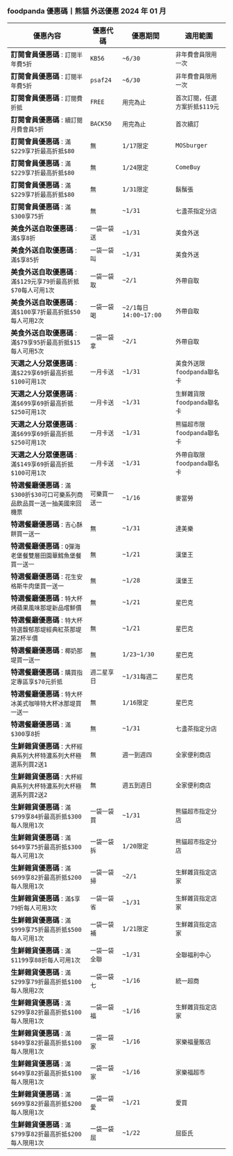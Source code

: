 
### foodpanda 優惠碼丨熊貓 外送優惠 2024 年 01 月
| 優惠內容 | 優惠代碼 | 優惠期間 | 適用範圍 |
| --- | --- | --- | --- |
|**訂閱會員優惠碼** : ```訂閱半年費5折```|```KB56```|```~6/30```|```非年費會員限用一次```|
|**訂閱會員優惠碼** : ```訂閱半年費5折```|```psaf24```|```~6/30```|```非年費會員限用一次```|
|**訂閱會員優惠碼** : ```訂閱費折抵```|```FREE```|```用完為止```|```首次訂閱，任選方案折抵$119元```|
|**訂閱會員優惠碼** : ```續訂閱月費會員5折```|```BACK50```|```用完為止```|```首次續訂```|
|**訂閱會員優惠碼** : ```滿$229享7折最高折抵$80```|```無```|```1/17限定```|```MOSburger```|
|**訂閱會員優惠碼** : ```滿$229享7折最高折抵$80```|```無```|```1/24限定```|```ComeBuy```|
|**訂閱會員優惠碼** : ```滿$229享7折最高折抵$80```|```無```|```1/31限定```|```鬍鬚張```|
|**訂閱會員優惠碼** : ```滿$300享75折```|```無```|```~1/31```|```七盞茶指定分店```|
|**美食外送自取優惠碼** : ```滿$享8折```|```一袋一袋送```|```~1/31```|```美食外送```|
|**美食外送自取優惠碼** : ```滿$享85折```|```一袋一袋叫```|```~1/31```|```美食外送```|
|**美食外送自取優惠碼** : ```滿$129元享79折最高折抵$70每人可用1次```|```一袋一袋取```|```~2/1```|```外帶自取```|
|**美食外送自取優惠碼** : ```滿$100享7折最高折抵$50每人可用2次```|```一袋一袋喝```|```~2/1每日14:00~17:00```|```外帶自取```|
|**美食外送自取優惠碼** : ```滿$79享95折最高折抵$15每人可用5次```|```一袋一袋拿```|```~2/1```|```外帶自取```|
|**天選之人分眾優惠碼** : ```滿$229享69折最高折抵$100可用1次```|```一月卡送```|```~1/31```|```美食外送限foodpanda聯名卡```|
|**天選之人分眾優惠碼** : ```滿$699享69折最高折抵$250可用1次```|```一月卡送```|```~1/31```|```生鮮雜貨限foodpanda聯名卡```|
|**天選之人分眾優惠碼** : ```滿$699享69折最高折抵$250可用1次```|```一月卡送```|```~1/31```|```熊貓超市限foodpanda聯名卡```|
|**天選之人分眾優惠碼** : ```滿$149享69折最高折抵$100可用1次```|```一月卡送```|```~1/31```|```外帶自取限foodpanda聯名卡```|
|**特選餐廳優惠碼** : ```滿$300折$30可口可樂系列商品飲品買一送一抽美國來回機票```|```可樂買一送一```|```~1/16```|```麥當勞```|
|**特選餐廳優惠碼** : ```吉心酥餅買一送一```|```無```|```~1/31```|```達美樂```|
|**特選餐廳優惠碼** : ```Q彈海老堡餐雙層田園華鱈魚堡餐買一送一```|```無```|```~1/21```|```漢堡王```|
|**特選餐廳優惠碼** : ```花生安格斯牛肉堡買一送一```|```無```|```~1/28```|```漢堡王```|
|**特選餐廳優惠碼** : ```特大杯烤蘋果風味那堤新品嚐鮮價```|```無```|```~1/21```|```星巴克```|
|**特選餐廳優惠碼** : ```特大杯特選馥郁那堤經典紅茶那堤第2杯半價```|```無```|```~1/21```|```星巴克```|
|**特選餐廳優惠碼** : ```椰奶那堤買一送一```|```無```|```1/23~1/30```|```星巴克```|
|**特選餐廳優惠碼** : ```購買指定專區享$70元折抵```|```週二星享日```|```~1/31每週二```|```星巴克```|
|**特選餐廳優惠碼** : ```特大杯冰美式咖啡特大杯冰那堤買一送一```|```無```|```1/16限定```|```星巴克```|
|**特選餐廳優惠碼** : ```滿$300享8折```|```無```|```~1/31```|```七盞茶指定分店```|
|**生鮮雜貨優惠碼** : ```大杯經典系列大杯特濃系列大杯極選系列買2送1```|```無```|```週一到週四```|```全家便利商店```|
|**生鮮雜貨優惠碼** : ```大杯經典系列大杯特濃系列大杯極選系列買2送2```|```無```|```週五到週日```|```全家便利商店```|
|**生鮮雜貨優惠碼** : ```滿$799享84折最高折抵$300每人限用1次```|```一袋一袋買```|```~1/31```|```熊貓超市指定分店```|
|**生鮮雜貨優惠碼** : ```滿$649享75折最高折抵$300每人可用1次```|```一袋一袋拆```|```1/20限定```|```熊貓超市指定分店```|
|**生鮮雜貨優惠碼** : ```滿$699享82折最高折抵$200每人限用1次```|```一袋一袋掃```|```~2/1```|```生鮮雜貨指定店家```|
|**生鮮雜貨優惠碼** : ```滿$享79折每人可用3次```|```一袋一袋省```|```~1/31```|```生鮮雜貨指定店家```|
|**生鮮雜貨優惠碼** : ```滿$999享75折最高折抵$500每人可用1次```|```一袋一袋補```|```1/21限定```|```生鮮雜貨指定店家```|
|**生鮮雜貨優惠碼** : ```滿$1199享88折每人可用1次```|```一袋一袋全聯```|```~1/31```|```全聯福利中心```|
|**生鮮雜貨優惠碼** : ```滿$299享79折最高折抵$100每人限用2次```|```一袋一袋七```|```~1/16```|```統一超商```|
|**生鮮雜貨優惠碼** : ```滿$299享82折最高折抵$100每人限用1次```|```一袋一袋福```|```~1/16```|```生鮮雜貨指定店家```|
|**生鮮雜貨優惠碼** : ```滿$849享82折最高折抵$100每人限用1次```|```一袋一袋家```|```~1/16```|```家樂福量販店```|
|**生鮮雜貨優惠碼** : ```滿$649享82折最高折抵$100每人限用1次```|```一袋一袋家```|```~1/16```|```家樂福超市```|
|**生鮮雜貨優惠碼** : ```滿$699享82折最高折抵$200每人限用1次```|```一袋一袋愛```|```~1/21```|```愛買```|
|**生鮮雜貨優惠碼** : ```滿$799享82折最高折抵$200每人限用1次```|```一袋一袋屈```|```~1/22```|```屈臣氏```|
